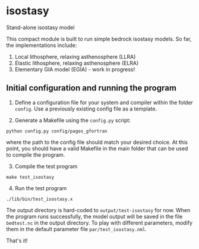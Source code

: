 # isostasy
Stand-alone isostasy model

This compact module is built to run simple bedrock isostasy models.
So far, the implementations include:

1. Local lithosphere, relaxing asthenosphere (LLRA)
2. Elastic lithosphere, relaxing asthenosphere (ELRA)
3. Elementary GIA model (EGIA) - work in progress!

## Initial configuration and running the program

1. Define a configuration file for your system and compiler within the folder `config`. Use a previously existing config file as a template. 

2. Generate a Makefile using the `config.py` script:

```
python config.py config/pagos_gfortran
```

where the path to the config file should match your desired choice. At this point, you should have a valid Makefile in the main folder that can be used to compile the program. 

3. Compile the test program

```
make test_isostasy
```

4. Run the test program

```
./lib/bin/test_isostasy.x 
```

The output directory is hard-coded to `output/test-isostasy` for now. When the program runs successfully, the model output will be saved in the file `bedtest.nc` in the output directory. To play with different parameters, modify them in the default parameter file `par/test_isostasy.nml`. 


That's it!